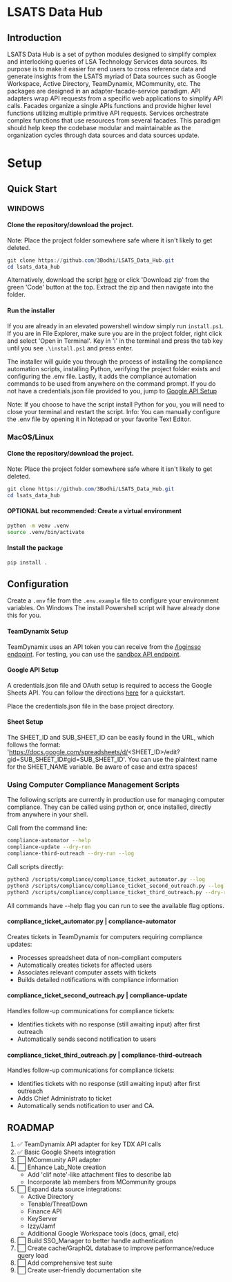 # LSATS Data Hub
## Introduction
LSATS Data Hub is a set of python modules designed to simplify
complex and interlocking queries of LSA Technology Services data sources. Its purpose
is to make it easier for end users to cross reference data and generate insights from
the LSATS myriad of Data sources such as Google Workspace, Active Directory, TeamDynamix,
MCommunity, etc. The packages are designed in an adapter-facade-service paradigm. API adapters
wrap API requests from a specific web applications to simplify API calls. Facades organize
a single APIs functions and provide higher level functions utilizing multiple primitive API
requests. Services orchestrate complex functions that use resources from several facades. This
paradigm should help keep the codebase modular and maintainable as the organization cycles through
data sources and data sources update.

# Setup

## Quick Start
### WINDOWS
#### Clone the repository/download the project.
Note: Place the project folder somewhere safe where it isn't likely to get deleted.
```powershell
git clone https://github.com/3Bodhi/LSATS_Data_Hub.git
cd lsats_data_hub
```
Alternatively, download the script [here](https://github.com/3Bodhi/LSATS_Data_Hub/archive/refs/heads/main.zip) or click 'Download zip' from the green 'Code' button at the top. Extract the zip and then navigate into the folder.
#### Run the installer
If you are already in an elevated powershell window simply run `install.ps1`. If you are in File Explorer, make sure you are in the project folder, right click and select 'Open in Terminal'. Key in 'i' in the terminal and press the tab key until you see `.\install.ps1` and press enter.

The installer will guide you through the process of installing the compliance automation scripts, installing Python, verifying the project folder exists and configuring the .env file. Lastly, it adds the compliance automation commands to be used from anywhere on the command prompt. If you do not have a credentials.json file provided to you, jump to [Google API Setup](#Google-API-Setup)

Note: If you choose to have the script install Python for you, you will need to close your terminal and restart the script.
Info: You can manually configure the .env file by opening it in Notepad or your favorite Text Editor.

### MacOS/Linux

#### Clone the repository/download the project.
Note: Place the project folder somewhere safe where it isn't likely to get deleted.
```powershell
git clone https://github.com/3Bodhi/LSATS_Data_Hub.git
cd lsats_data_hub
```

#### OPTIONAL but recommended: Create a virtual environment
```bash
python -m venv .venv
source .venv/bin/activate
```
#### Install the package
```bash
pip install .
```

## Configuration
Create a `.env` file from the `.env.example` file to configure your environment variables. On Windows The install Powershell script will have already done this for you.

#### TeamDynamix Setup
TeamDynamix uses an API token you can receive from the [/loginsso endpoint](https://teamdynamix.umich.edu/TDWebApi/). For testing, you can use the [sandbox API endpoint](https://teamdynamix.umich.edu/SBTDWebApi/).

#### Google API Setup
A credentials.json file and OAuth setup is required to access the Google Sheets API. You can follow the directions [here](https://developers.google.com/sheets/api/quickstart/python) for a quickstart.

Place the credentials.json file in the base project directory.

#### Sheet Setup
The SHEET_ID and SUB_SHEET_ID can be easily found in the URL, which follows the format:
'https://docs.google.com/spreadsheets/d/<SHEET_ID>/edit?gid=SUB_SHEET_ID#gid=SUB_SHEET_ID'. You can use the plaintext name for the SHEET_NAME variable. Be aware of case and extra spaces!

### Using Computer Compliance Management Scripts
The following scripts are currently in production use for managing computer compliance.
They can be called using python or, once installed, directly from anywhere in your shell.

Call from the command line:
```bash
compliance-automator --help
compliance-update --dry-run
compliance-third-outreach --dry-run --log
```
Call scripts directly:
```bash
python3 /scripts/compliance/compliance_ticket_automator.py --log
python3 /scripts/compliance/compliance_ticket_second_outreach.py --log --dry-run
python3 /scripts/compliance/compliance_ticket_third_outreach.py --dry-run
```

All commands have --help flag you can run to see the available flag options.

#### compliance_ticket_automator.py | compliance-automator
Creates tickets in TeamDynamix for computers requiring compliance updates:
- Processes spreadsheet data of non-compliant computers
- Automatically creates tickets for affected users
- Associates relevant computer assets with tickets
- Builds detailed notifications with compliance information

#### compliance_ticket_second_outreach.py | compliance-update
Handles follow-up communications for compliance tickets:
- Identifies tickets with no response (still awaiting input) after first outreach
- Automatically sends second notification to users

#### compliance_ticket_third_outreach.py | compliance-third-outreach
Handles follow-up communications for compliance tickets:
- Identifies tickets with no response (still awaiting input) after first outreach
- Adds Chief Administrato to ticket
- Automatically sends notification to user and CA.


## ROADMAP
1. ✅ TeamDynamix API adapter for key TDX API calls
2. ✅ Basic Google Sheets integration
3. ⬜ MCommunity API adapter
4. ⬜ Enhance Lab_Note creation
   - Add 'clif note'-like attachment files to describe lab
   - Incorporate lab members from MCommunity groups
5. ⬜ Expand data source integrations:
   - Active Directory
   - Tenable/ThreatDown
   - Finance API
   - KeyServer
   - Izzy/Jamf
   - Additional Google Workspace tools (docs, gmail, etc)
6. ⬜ Build SSO_Manager to better handle authentication
7. ⬜ Create cache/GraphQL database to improve performance/reduce query load
8. ⬜ Add comprehensive test suite
9. ⬜ Create user-friendly documentation site
